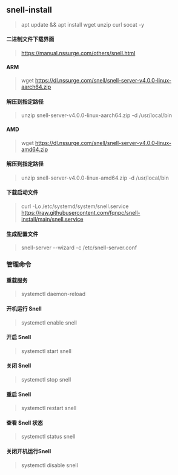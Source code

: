 ## snell-install

> apt update && apt install wget unzip curl socat -y

#### 二进制文件下载界面

> https://manual.nssurge.com/others/snell.html

#### ARM

> wget https://dl.nssurge.com/snell/snell-server-v4.0.0-linux-aarch64.zip

#### 解压到指定路径

> unzip snell-server-v4.0.0-linux-aarch64.zip -d /usr/local/bin

#### AMD

> wget https://dl.nssurge.com/snell/snell-server-v4.0.0-linux-amd64.zip

#### 解压到指定路径

> unzip snell-server-v4.0.0-linux-amd64.zip -d /usr/local/bin

#### 下载启动文件

> curl -Lo /etc/systemd/system/snell.service https://raw.githubusercontent.com/fqnpc/snell-install/main/snell.service

#### 生成配置文件

> snell-server --wizard -c /etc/snell-server.conf

### 管理命令

#### 重载服务

> systemctl daemon-reload

#### 开机运行 Snell

> systemctl enable snell

#### 开启 Snell

> systemctl start snell

#### 关闭 Snell

> systemctl stop snell

#### 重启 Snell

> systemctl restart snell

#### 查看 Snell 状态

> systemctl status snell

#### 关闭开机运行Snell

> systemctl disable snell


